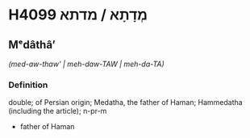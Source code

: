 # H4099 מְדָתָא / מדתא

## Mᵉdâthâʼ

_(med-aw-thaw' | meh-daw-TAW | meh-da-TA)_

### Definition

double; of Persian origin; Medatha, the father of Haman; Hammedatha (including the article); n-pr-m

- father of Haman

